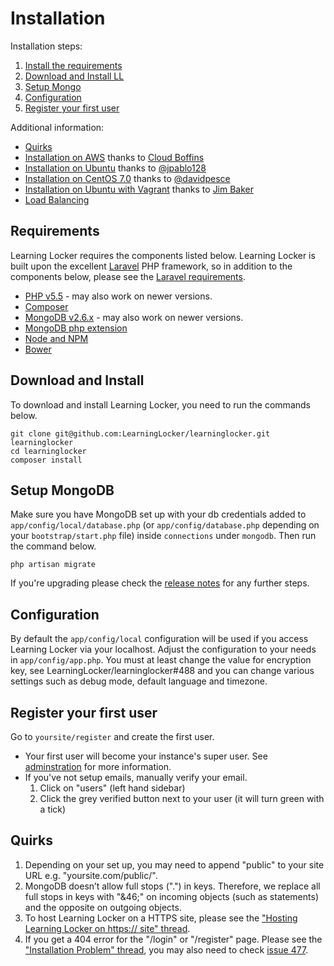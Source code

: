 ---
---

# Installation

Installation steps:

1. [Install the requirements](#requirements)
2. [Download and Install LL](#download-and-install)
3. [Setup Mongo](#setup-mongodb)
4. [Configuration](#configuration)
5. [Register your first user](#register-your-first-user)

Additional information:

- [Quirks](#quirks)
- [Installation on AWS](http://cloudboffins.com/advanced-projects/learning-locker-lrs-free-server-part-1/) thanks to [Cloud Boffins](http://cloudboffins.com)
- [Installation on Ubuntu](http://www.jpablo128.com/how_to_install_learning_locker/) thanks to [@jpablo128](https://twitter.com/jpablo128)
- [Installation on CentOS 7.0](https://gist.github.com/davidpesce/7d6e1b81594ecbc72311) thanks to [@davidpesce](https://github.com/davidpesce)
- [Installation on Ubuntu with Vagrant](http://www.jmblog.org/blog/2015/02/03/learning-locker-vagrant) thanks to [Jim Baker](http://www.jmblog.org)
- [Load Balancing](http://learninglocker.net/2015/04/01/load-balancing-learning-locker/)

## Requirements
Learning Locker requires the components listed below. Learning Locker is built upon the excellent [Laravel](http://laravel.com) PHP framework, so in addition to the components below, please see the [Laravel requirements](http://laravel.com/docs/4.2#server-requirements).

* [PHP v5.5](http://php.net) - may also work on newer versions.
* [Composer](http://getcomposer.org)
* [MongoDB v2.6.x](http://mongodb.org) - may also work on newer versions.
* [MongoDB php extension](http://www.php.net/manual/en/mongo.installation.php)
* [Node and NPM](http://nodejs.org)
* [Bower](http://bower.io)

## Download and Install
To download and install Learning Locker, you need to run the commands below.

    git clone git@github.com:LearningLocker/learninglocker.git learninglocker
    cd learninglocker
    composer install

## Setup MongoDB
Make sure you have MongoDB set up with your db credentials added to `app/config/local/database.php` (or `app/config/database.php` depending on your `bootstrap/start.php` file) inside `connections` under `mongodb`. Then run the command below.

    php artisan migrate

If you're upgrading please check the [release notes](https://github.com/LearningLocker/learninglocker/releases) for any further steps.

## Configuration
By default the `app/config/local` configuration will be used if you access Learning Locker via your localhost.
Adjust the configuration to your needs in `app/config/app.php`.
You must at least change the value for encryption key, see LearningLocker/learninglocker#488 and you can change various settings such as debug mode, default language and timezone.

## Register your first user
Go to `yoursite/register` and create the first user.

- Your first user will become your instance's super user. See [adminstration](../administration) for more information.
- If you've not setup emails, manually verify your email.
  1. Click on "users" (left hand sidebar)
  2. Click the grey verified button next to your user (it will turn green with a tick)

## Quirks
1. Depending on your set up, you may need to append "public" to your site URL e.g. "yoursite.com/public/".
2. MongoDB doesn’t allow full stops (".") in keys. Therefore, we replace all full stops in keys with "&46;" on incoming objects (such as statements) and the opposite on outgoing objects.
3. To host Learning Locker on a HTTPS site, please see the ["Hosting Learning Locker on https:// site" thread](https://groups.google.com/forum/#!topic/learning-locker/3Y0VGYPV1d8).
4. If you get a 404 error for the "/login" or "/register" page. Please see the ["Installation Problem" thread](https://groups.google.com/forum/#!topic/learning-locker/ULtoICNOKa0), you may also need to check [issue 477](https://github.com/LearningLocker/learninglocker/issues/477).
